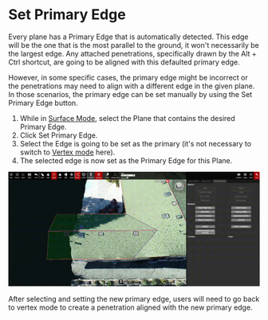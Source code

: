 # Set Primary Edge

Every plane has a Primary Edge that is automatically detected. This edge will be the one that is the most parallel to the ground, it won't necessarily be the largest edge. Any attached penetrations, specifically drawn by the Alt + Ctrl shortcut, are going to be aligned with this defaulted primary edge.

However, in some specific cases, the primary edge might be incorrect or the penetrations may need to align with a different edge in the given plane. In those scenarios, the primary edge can be set manually by using the Set Primary Edge button.

1. While in [Surface Mode](../../mode/surface-mode.md), select the Plane that contains the desired Primary Edge.
2. Click Set Primary Edge.
3. Select the Edge is going to be set as the primary \(it's not necessary to switch to [Vertex mode](../../mode/vertex-mode.md) here\).
4. The selected edge is now set as the Primary Edge for this Plane.

![](../../.gitbook/assets/setprimaryedge_proj18578_11_2018.gif)

After selecting and setting the new primary edge, users will need to go back to vertex mode to create a penetration aligned with the new primary edge.

